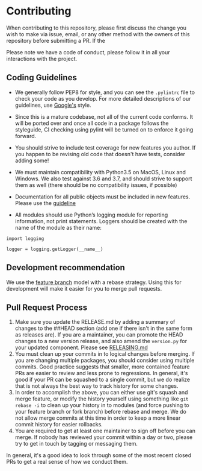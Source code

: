 # Contributing

When contributing to this repository, please first discuss the change you wish to make via issue,
email, or any other method with the owners of this repository before submitting a PR. If the 

Please note we have a code of conduct, please follow it in all your interactions with the project.

## Coding Guidelines

- We generally follow PEP8 for style, and you can see the `.pylintrc` file to check your code as you develop.
For more detailed descriptions of our guidelines, use [Google's](https://github.com/google/styleguide/blob/gh-pages/pyguide.md) style.

- Since this is a mature codebase, not all of the current code conforms. It will be ported over and once all code 
in a package follows the styleguide, CI checking using pylint will be turned on to enforce it going forward.

- You should strive to include test coverage for new features you author. If you happen to be revising old code that 
doesn't have tests, consider adding some! 

- We must maintain compatibility with Python3.5 on MacOS, Linux and Windows. We also test against 3.6 and 3.7, and should strive 
to support them as well (there should be no compatibility issues, if possible)

- Documentation for all public objects must be included in new features. Please use the [guideline](https://github.com/google/styleguide/blob/gh-pages/pyguide.md#38-comments-and-docstrings)

- All modules should use Python’s logging module for reporting information, not print statements. 
Loggers should be created with the name of the module as their name:
```
import logging

logger = logging.getLogger(__name__)
```

## Development recommendation

We use the [feature branch](https://docs.gitlab.com/ee/workflow/workflow.html) model with a rebase strategy. 
Using this for development will make it easier for you to merge pull requests.

## Pull Request Process

1. Make sure you update the RELEASE.md by adding a summary of changes to the ##HEAD section 
   (add one if there isn't in the same form as releases are). If you are a maintainer, you can
   promote the HEAD changes to a new version release, and also amend the `version.py` for 
   your updated component. Please see [RELEASING.md](RELEASING.md)
2. You must clean up your commits in to logical changes before merging. If you are changing multiple
   packages, you should consider using multiple commits. Good practice suggests that smaller, more contained
   feature PRs are easier to review and less prone to regressions. In general, it's good if your PR can be squashed
   to a single commit, but we do realize that is not always the best way to track history for some changes.
3. In order to accomplish the above, you can either use git's squash and merge feature, or modify the history
   yourself using something like `git rebase -i` to clean up your history in to modules (and force pushing to your feature
   branch or fork branch) before rebase and merge. We do not allow merge commits at this time in order to keep 
   a more linear commit history for easier rollbacks.
4. You are required to get at least one maintainer to sign off before you can merge. If nobody has reviewed your
   commit within a day or two, please try to get in touch by tagging or messaging them.
   
In general, it's a good idea to look through some of the most recent closed PRs to get a real sense of 
how we conduct them.

